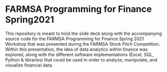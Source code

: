 # FARMSA Programming for Finance Spring2021

This repository is meant to hold the slide deck along with the accompanying source code for the FARMSA Programming for Finance Spring 2021 Workshop that was presented during the FARMSA Stock Pitch Competition. Within this presentation, the idea of data analytics within finance was explored, along with the different software implementations (Excel, SQL, Python & libraries) that could be used in order to analyze, manipulate, and visualize financial data. 
